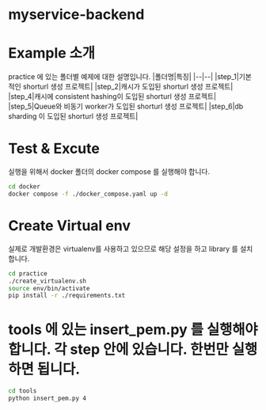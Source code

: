# myservice-backend

# Example 소개

practice 에 있는 폴더별 예제에 대한 설명입니다.
|폴더명|특징| 
|--|--|
|step_1|기본적인 shorturl 생성 프로젝트|
|step_2|캐시가 도입된 shorturl 생성 프로젝트|
|step_4|캐시에 consistent hashing이 도입된 shorturl 생성 프로젝트|
|step_5|Queue와 비동기 worker가 도입된 shorturl 생성 프로젝트|
|step_6|db sharding 이 도입된 shorturl 생성 프로젝트|

# Test & Excute

실행을 위해서 docker 폴더의 docker compose 를 실행해야 합니다.
```bash
cd docker
docker compose -f ./docker_compose.yaml up -d
```

# Create Virtual env

실제로 개발환경은 virtualenv를 사용하고 있으므로 해당 설정을 하고 library 를 설치합니다.
```bash
cd practice
./create_virtualenv.sh
source env/bin/activate
pip install -r ./requirements.txt
```

# tools 에 있는 insert_pem.py 를 실행해야 합니다. 각 step 안에 있습니다. 한번만 실행하면 됩니다.
```bash
cd tools
python insert_pem.py 4
```

